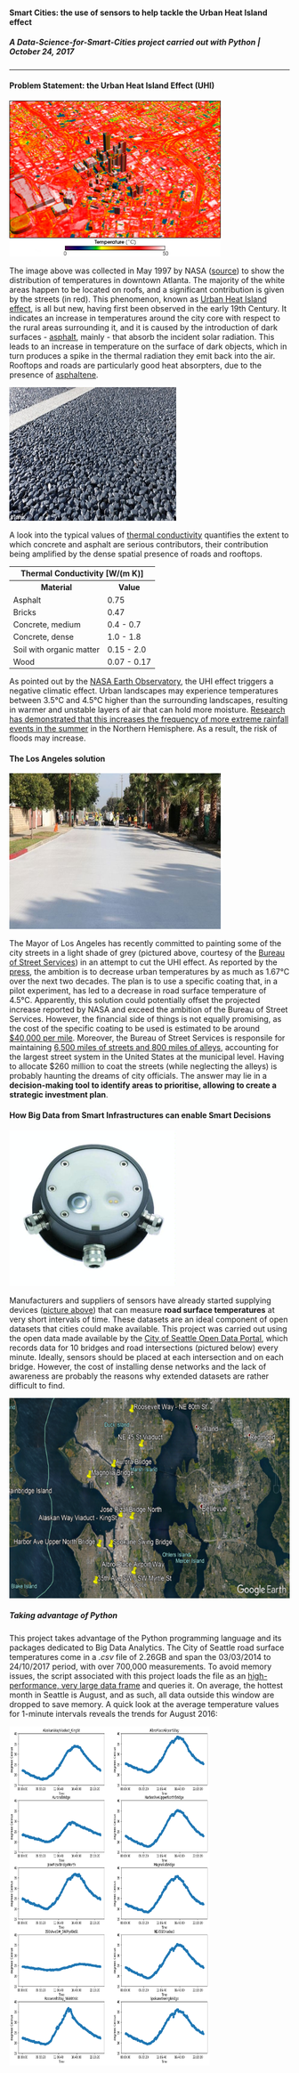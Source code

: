 #### **Smart Cities: the use of sensors to help tackle the Urban Heat Island effect**
##### A Data-Science-for-Smart-Cities project carried out with Python | October 24, 2017
---


#### Problem Statement: the Urban Heat Island Effect (UHI)

<img src="/images/Atlanta_thermal.jpg" width="380" height="280"> 


The image above was collected in May 1997 by NASA ([source](https://commons.wikimedia.org/w/index.php?curid=6026139)) 
to show the distribution of temperatures in downtown Atlanta. The majority of the white areas happen to be located on roofs, and 
a significant contribution is given by the streets (in red). This phenomenon, known as [Urban Heat Island effect](https://en.wikipedia.org/wiki/Urban_heat_island), is all but new, having first been observed in the early 19th Century. It indicates an increase in temperatures around the city core with respect to the rural areas surrounding it, and it is caused by the introduction of dark surfaces - [asphalt](https://en.wikipedia.org/wiki/Asphalt), mainly - that absorb the incident solar radiation. This leads to an increase in temperature on the surface of dark objects, which in turn produces a spike in the thermal radiation they emit back into the air. 
Rooftops and roads are particularly good heat absorpters, due to the presence of [asphaltene](https://en.wikipedia.org/wiki/Asphaltene). 

<img src="/images/asphalt.jpg" width="300" height="240"> 

A look into the typical values of [thermal conductivity](https://en.wikipedia.org/wiki/Thermal_conductivity) quantifies the extent to which concrete and asphalt are serious contributors, their contribution being amplified by the dense spatial presence of roads and rooftops.

<table class="tg">
  <tr>
    <th class="tg-baqh" colspan="2">Thermal Conductivity [W/(m K)]</th>
  </tr>
  <tr>
    <th class="tg-baqh">Material</th>
    <th class="tg-baqh">Value</th>
  </tr>
  <tr>
    <td class="tg-baqh">Asphalt</td>
    <td class="tg-baqh">0.75</td>
  </tr>
  <tr>
    <td class="tg-baqh">Bricks</td>
    <td class="tg-baqh">0.47</td>
  </tr>
  <tr>
    <td class="tg-baqh">Concrete, medium</td>
    <td class="tg-baqh">0.4 - 0.7</td>
  </tr>
  <tr>
    <td class="tg-baqh">Concrete, dense</td>
    <td class="tg-baqh">1.0 - 1.8</td>
  </tr>
  <tr>
    <td class="tg-baqh">Soil with organic matter</td>
    <td class="tg-baqh">0.15 - 2.0</td>
  </tr>
  <tr>
    <td class="tg-baqh">Wood</td>
    <td class="tg-baqh">0.07 - 0.17</td>
  </tr>
</table>


As pointed out by the [NASA Earth Observatory](https://earthobservatory.nasa.gov/Features/UrbanRain/urbanrain2.php), the UHI effect triggers a negative climatic effect. Urban landscapes may experience temperatures between 3.5°C and 4.5°C higher than the surrounding landscapes, resulting in warmer and unstable layers of air that can hold more moisture. [Research has demonstrated that this increases the frequency of more extreme rainfall events in the summer](https://www.atmos-chem-phys.net/17/5439/2017/acp-17-5439-2017.pdf) in the Northern Hemisphere. As a result, the risk of floods may increase.

#### The Los Angeles solution

<img src="/images/LA.jpg" width="380" height="280"> 

The Mayor of Los Angeles has recently committed to painting some of the city streets in a light shade of grey (pictured above, courtesy of the [Bureau of Street Services](https://bss.lacity.org)) in an attempt to cut the UHI effect. As reported by the [press](http://www.digitaljournal.com/news/environment/los-angeles-paining-streets-white-to-combat-urban-warming/article/502092), the ambition is to decrease urban temperatures by as much as 1.67°C over the next two decades. The plan is to use a specific coating that, in a pilot experiment, has led to a decrease in road surface temperature of 4.5°C. Apparently, this solution could potentially offset the projected increase reported by NASA and exceed the ambition of the Bureau of Street Services.
However, the financial side of things is not equally promising, as the cost of the specific coating to be used is estimated to be around [$40,000 per mile](http://www.mercurynews.com/2017/05/22/cool-pavement-to-cut-urban-street-heat-gets-first-california-tryout-in-canoga-park/). Moreover, the Bureau of Street Services is responsile for maintaining [6,500 miles of streets and 800 miles of alleys](https://www.google.co.uk/url?sa=t&rct=j&q=&esrc=s&source=web&cd=2&cad=rja&uact=8&ved=0ahUKEwj-3M7NrpPXAhXQaVAKHYBgCI4QFggqMAE&url=http%3A%2F%2Fbss.lacity.org%2Fstate_streets%2Fstateofthestreets.htm&usg=AOvVaw3aIaOEQBr27krhVrplNCSV), accounting for the largest street system in the United States at the municipal level. Having to allocate $260 million to coat the streets (while neglecting the alleys) is probably haunting the dreams of city officials. The answer may lie in a **decision-making tool to identify areas to prioritise, allowing to create a strategic investment plan**.

#### How Big Data from Smart Infrastructures can enable Smart Decisions

<img src="/images/sensors.jpg" width="300" height="280"> 

Manufacturers and suppliers of sensors have already started supplying devices ([picture above](https://www.campbellsci.eu/road-surface-sensors)) that can measure **road surface temperatures** at very short intervals of time. These datasets are an ideal component of open datasets that cities could make available.
This project was carried out using the open data made available by the [City of Seattle Open Data Portal](https://data.seattle.gov/Transportation/Road-Weather-Information-Stations/egc4-d24i), which records data for 10 bridges and road intersections (pictured below) every minute. Ideally, sensors should be placed at each intersection and on each bridge. However, the cost of installing dense networks and the lack of awareness are probably the reasons why extended datasets are rather difficult to find.

<img src="/images/Sensor_locations.png" width="610" height="360"> 

##### Taking advantage of Python

This project takes advantage of the Python programming language and its packages dedicated to Big Data Analytics. The City of Seattle road surface temperatures come in a *.csv* file of 2.26GB and span the 03/03/2014 to 24/10/2017 period, with over 700,000 measurements. To avoid memory issues, the script associated with this project loads the file as an [high-performance, very large data frame](http://dask.pydata.org/en/latest/dataframe.html) and queries it. On average, the hottest month in Seattle is August, and as such, all data outside this window are dropped to save memory. A quick look at the average temperature values for 1-minute intervals reveals the trends for August 2016:

<img src="/images/timeseries.png" width="360" height="610"> 
